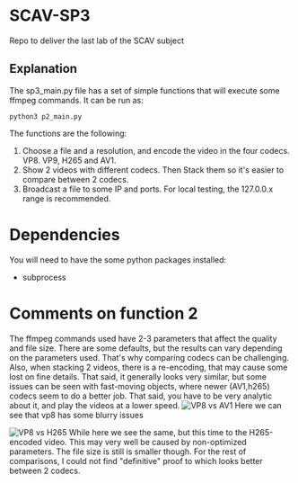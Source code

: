 # SCAV-SP3

Repo to deliver the last lab of the SCAV subject


## Explanation

The sp3_main.py file has a set of simple functions that will execute some ffmpeg commands. It can be run as:
```
python3 p2_main.py
```

The functions are the following:
1. Choose a file and a resolution, and encode the video in the four codecs. VP8. VP9, H265 and AV1.
2. Show 2 videos with different codecs. Then Stack them so it's easier to compare between 2 codecs. 
3. Broadcast a file to some IP and ports. For local testing, the 127.0.0.x range is recommended.

# Dependencies
You will need to have the some python packages installed: 
- subprocess 

# Comments on function 2
The ffmpeg commands used have 2-3 parameters that affect the quality and file size. There are some defaults, but the results can vary depending on the parameters used. That's why comparing codecs can be challenging. Also, when stacking 2 videos, there is a re-encoding, that may cause some lost on fine details.
That said, it generally looks very similar, but some issues can be seen with fast-moving objects, where newer (AV1,h265) codecs seem to do a better job. That said, you have to be very analytic about it, and play the videos at a lower speed.
![VP8 vs AV1](https://user-images.githubusercontent.com/62305530/144755676-9c55078d-4f95-49c5-a33b-6f48e2787427.png) Here we can see that vp8 has some blurry issues

![VP8 vs H265](https://user-images.githubusercontent.com/62305530/144755735-63888409-70a4-4ff7-857a-0f59007e280c.png) While here we see the same, but this time to the H265-encoded video. This may very well be caused by non-optimized parameters. The file size is still is smaller though.
For the rest of comparisons, I could not find "definitive" proof to which looks better between 2 codecs. 
